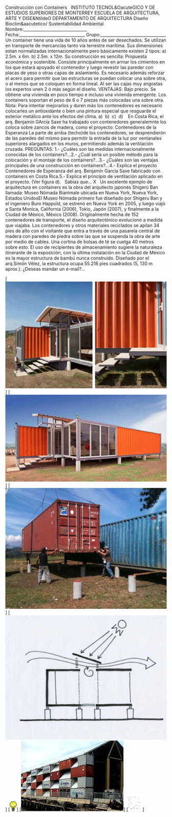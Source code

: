  Construcción con Containers   INSTITUTO TECNOL&OacuteGICO Y DE ESTUDIOS SUPERIORES DE MONTERREY ESCUELA DE ARQUITECTURA, ARTE Y DISE&NtildeO DEPARTAMENTO DE ARQUITECTURA Diseño Bioclim&aacutetico/ Sustentabilidad Ambiental Nombre:_______________________________ Fecha:________________________________ Grupo:________________________________ Un container tiene una vida de 10 años antes de ser desechados. Se utilizan en transporte de mercancías tanto vía terrestre marítima. Sus dimensiones estan normalizadas internacionalmente pero básicamente existen 2 tipos: a) 2.5m. x 6m. b) 2.5m. x 12m. Su construcción es sencilla: Propuesta económica y sostenible. Consiste principalmente en armar los cimientos en los que estará apoyado el contenedor y luego revestir las pareder con placas de yeso o otras capas de aislamiento. Es necesario además reforzar el acero para permitir que las estructuras se puedan colocar una sobre otra, o al menos que se coloquen en forma lineal. Al ser las cajas muy angostas los expertos unen 2 ó más según el diseño. VENTAJAS: Bajo precio. Se obtiene una vivienda en poco tiempo e incluso una vivienda emergente. Los containers soportan el peso de 6 o 7 piezas más colocadas una sobre otra. Nota: Para intentar mejorarlos y duren más los contenedores es necesario colocarles un antioxidante o bien una pintura especial que resguarde el exterior metálico ante los efectos del clima. a)  b)  c)  d)    En Costa Rica, el arq. Benjamín GArcía Saxe ha trabajado con contenedores generalemnte los coloca sobre zancos de madera, como el proyecto: Contenedores de la Esperanza La parte de arriba (techo)de los contenedores, se desprendierón de las paredes del mismo para permitir la entrada de la luz por ventanales superiores alargados en los muros, permitiendo además la ventilación cruzada. PREGUNTAS: 1.- ¿Cuáles son las medidas internacionalmente conocidas de los containers?...2.- ¿Cuál sería un posible método para la colocación y el montaje de los containers?...3.- ¿Cuáles son las ventajas principales de una construcción en containers?...4.- Explica el proyecto Contenedores de Esperanza del arq. Benjamín García Saxe fabricado con containers en Costa Rica.5.- Explica el principio de ventilación aplicado en el proyecto. (Ver figura d).   Sabías que... X   Un excelente ejemplo de arquitectura en containers es la obra del arquitecto japonés Shigerú Ban llamada: Museo Nómada Bianimale ubicada en Nueva York, Nueva York, Estados UnidosEl Museo Nómada primero fue diseñado por Shigeru Ban y el ingeniero Buro Happold, se estrenó en Nueva York en 2005, y luego viajó a Santa Monica, California (2006), Tokio, Japón (2007), y finalmente a la Ciudad de México, México (2008). Originalmente hecha de 152 contenedores de transporte, el diseño arquitectónico evolucionó a medida que viajaba. Los contenedores y otros materiales reciclados se apilan 34 pies de alto con el visitante que entra a través de una pasarela central de madera con paredes de piedra sobre las que se suspenda la obra de arte por medio de cables. Una cortina de bolsas de té se cuelga 40 metros sobre esto. El uso de recipientes de almacenamiento sugiere la naturaleza itinerante de la exposición, con la última instalación en la Ciudad de México es la mayor estructura de bambú nunca construido. Diseñado por el arq.Simón Vélez, la estructura ocupa 55.218 pies cuadrados (5, 130 m aprox.). ¿Deseas mandar un e-mail?... 

[![](./content/4/M4.57/Garcia.Saxe.4.jpg)]
[![](./content/4/M4.57/Garcia.Saxe.1.jpg)]
[![](./content/4/M4.57/Garcia.Saxe.3.jpg)]
[![](./content/4/M4.57/Garcia.Saxe.5.jpg)]
[![](./content/4/M4.57/sugerencias.gif)]
[![](./content/4/M4.57/containers.12.jpg)]
[![](./content/4/M4.57/email_41.gif)]
